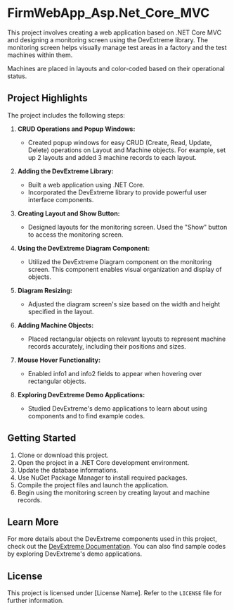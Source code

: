 # FirmWebApp_Asp.Net_Core_MVC

This project involves creating a web application based on .NET Core MVC and designing a monitoring screen using the DevExtreme library. The monitoring screen helps visually manage test areas in a factory and the test machines within them.

Machines are placed in layouts and color-coded based on their operational status.

## Project Highlights

The project includes the following steps:

1. **CRUD Operations and Popup Windows:**
   - Created popup windows for easy CRUD (Create, Read, Update, Delete) operations on Layout and Machine objects. For example, set up 2 layouts and added 3 machine records to each layout.

2. **Adding the DevExtreme Library:**
   - Built a web application using .NET Core.
   - Incorporated the DevExtreme library to provide powerful user interface components.

3. **Creating Layout and Show Button:**
   - Designed layouts for the monitoring screen. Used the "Show" button to access the monitoring screen.

4. **Using the DevExtreme Diagram Component:**
   - Utilized the DevExtreme Diagram component on the monitoring screen. This component enables visual organization and display of objects.

5. **Diagram Resizing:**
   - Adjusted the diagram screen's size based on the width and height specified in the layout.

6. **Adding Machine Objects:**
   - Placed rectangular objects on relevant layouts to represent machine records accurately, including their positions and sizes.

7. **Mouse Hover Functionality:**
   - Enabled info1 and info2 fields to appear when hovering over rectangular objects.

8. **Exploring DevExtreme Demo Applications:**
   - Studied DevExtreme's demo applications to learn about using components and to find example codes.

## Getting Started

1. Clone or download this project.
2. Open the project in a .NET Core development environment.
3. Update the database informations.
4. Use NuGet Package Manager to install required packages.
5. Compile the project files and launch the application.
6. Begin using the monitoring screen by creating layout and machine records.

## Learn More

For more details about the DevExtreme components used in this project, check out the [DevExtreme Documentation](https://js.devexpress.com/Documentation/). You can also find sample codes by exploring DevExtreme's demo applications.

## License

This project is licensed under [License Name]. Refer to the `LICENSE` file for further information.
